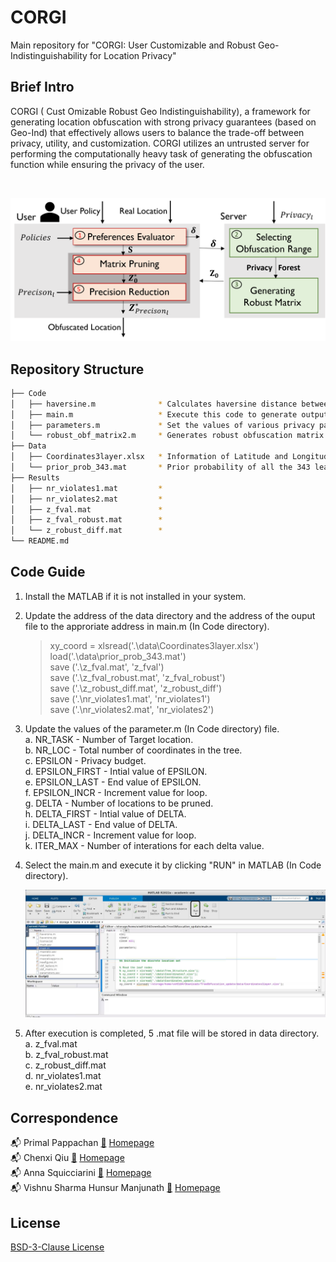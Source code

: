 
# CORGI #

Main repository for "CORGI: User Customizable and Robust Geo-Indistinguishability for Location Privacy"

## Brief Intro ##
CORGI ( Cust Omizable Robust Geo Indistinguishability), a framework for generating location obfuscation with strong privacy guarantees (based on Geo-Ind) that effectively allows users to balance the trade-off between privacy, utility, and customization. CORGI utilizes an untrusted server for performing the computationally heavy task of generating the obfuscation function while ensuring the privacy of the user.

<br />

![](Results/CORGI.png)

## Repository Structure ##

```bash
├── Code
│   ├── haversine.m              * Calculates haversine distance between two locations.
│   ├── main.m                   * Execute this code to generate output file.
│   ├── parameters.m             * Set the values of various privacy parameter
│   └── robust_obf_matrix2.m     * Generates robust obfuscation matrix depending on the parameters.
├── Data
│   ├── Coordinates3layer.xlsx   * Information of Latitude and Longitude values of 1 Parent node, 7 nodes in height-1, 49 nodes in height-2 and 343 nodes in height-3. 
│   └── prior_prob_343.mat       * Prior probability of all the 343 leaf nodes of the tree.
├── Results
│   ├── nr_violates1.mat         *
│   ├── nr_violates2.mat         *
│   ├── z_fval.mat               *
│   ├── z_fval_robust.mat        *
│   └── z_robust_diff.mat        *
└── README.md
```
## Code Guide ##
1. Install the MATLAB if it is not installed in your system.
2. Update the address of the data directory and the address of the ouput file to the approriate address in main.m (In Code directory).
    > xy_coord = xlsread('.\data\Coordinates3layer.xlsx')  <br />
    > load('.\data\prior_prob_343.mat')  <br />
    > save ('.\z_fval.mat', 'z_fval')  <br />
    > save ('.\z_fval_robust.mat', 'z_fval_robust')  <br />
    > save ('.\z_robust_diff.mat', 'z_robust_diff')  <br />
    > save ('.\nr_violates1.mat', 'nr_violates1')  <br />
    > save ('.\nr_violates2.mat', 'nr_violates2')  <br />
3. Update the values of the parameter.m (In Code directory) file. <br />
    a. NR_TASK - Number of Target location. <br />
    b. NR_LOC  - Total number of coordinates in the tree. <br />
    c. EPSILON - Privacy budget. <br />
    d. EPSILON_FIRST - Intial value of EPSILON. <br />
    e. EPSILON_LAST - End value of EPSILON. <br />
    f. EPSILON_INCR - Increment value for loop. <br />
    g. DELTA - Number of locations to be pruned. <br />
    h. DELTA_FIRST - Intial value of DELTA. <br />
    i. DELTA_LAST - End value of DELTA. <br />
    j. DELTA_INCR - Increment value for loop. <br />
    k. ITER_MAX - Number of interations for each delta value. <br />
4. Select the main.m and execute it by clicking "RUN" in MATLAB (In Code directory).

   ![](Results/Main_Screenshot.png)
  
5. After execution is completed, 5 .mat file will be stored in data directory. <br />
    a. z_fval.mat <br />
    b. z_fval_robust.mat <br />
    c. z_robust_diff.mat <br />
    d. nr_violates1.mat <br />
    e. nr_violates2.mat <br />

## Correspondence ##

📬 Primal Pappachan [📜](mailto:primal@psu.edu) [Homepage](https://primalpappachan.com/)<br />
📬 Chenxi Qiu [📜](mailto:chenxi.qiu@unt.edu) [Homepage](https://computerscience.engineering.unt.edu/people/faculty/chenxi-qiu)<br />
📬 Anna Squicciarini [📜](mailto:acs20@psu.edu) [Homepage](https://faculty.ist.psu.edu/acs20/)<br />
📬 Vishnu Sharma Hunsur Manjunath [📜](mailto:vxh5104@psu.edu) [Homepage](mailto:vxh5104@psu.edu)<br />

## License

[BSD-3-Clause License](https://choosealicense.com/licenses/bsd-3-clause/)
